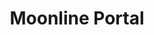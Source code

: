 ---
id: 3
title: "Moonline Portal"
description: "Worked with the team on building an interface used by Moonline's departments that connected directly to the company's ERP system."
stack:
- name: "Vuejs"
- name: "Element UI"
---
